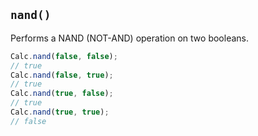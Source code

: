 ## `nand()`

Performs a NAND (NOT-AND) operation on two booleans.

```javascript
Calc.nand(false, false);
// true
Calc.nand(false, true);
// true
Calc.nand(true, false);
// true
Calc.nand(true, true);
// false
```

